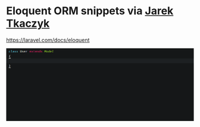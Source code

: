 # Eloquent ORM snippets via [Jarek Tkaczyk](https://github.com/jarektkaczyk/sublime-snippets/tree/master/eloquent)

https://laravel.com/docs/eloquent


![snippet example](eloquent-snippets.gif)
